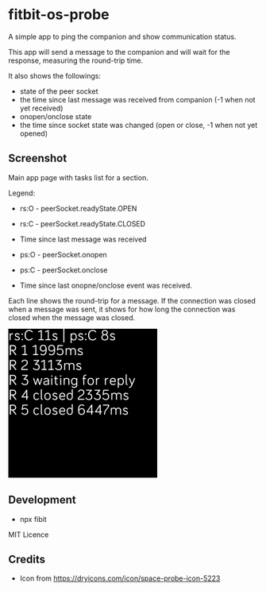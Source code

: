 # fitbit-os-probe

A simple app to ping the companion and show communication status.

This app will send a message to the companion and will wait for the response,
measuring the round-trip time.

It also shows the followings:

* state of the peer socket
* the time since last message was received from companion (-1 when not yet received)
* onopen/onclose state
* the time since socket state was changed (open or close, -1 when not yet opened)


## Screenshot

Main app page with tasks list for a section.

Legend:

* rs:O - peerSocket.readyState.OPEN
* rs:C - peerSocket.readyState.CLOSED

* Time since last message was received

* ps:O - peerSocket.onopen
* ps:C - peerSocket.onclose

* Time since last onopne/onclose event was received.

Each line shows the round-trip for a message.
If the connection was closed when a message was sent,
it shows for how long the connection was closed when
the message was closed.

![screenshot](screenshot.png?raw=true "App screenshot")


## Development

* npx fibit

MIT Licence


## Credits

* Icon from https://dryicons.com/icon/space-probe-icon-5223
